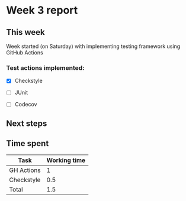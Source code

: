 # Week 3 report

## This week

Week started (on Saturday) with implementing testing framework using GitHub Actions
### Test actions implemented:
- [x] Checkstyle
- [ ] JUnit
- [ ] Codecov





## Next steps


## Time spent

| Task | Working time |
|------|--------------|
| GH Actions | 1 |
| Checkstyle | 0.5 |
| Total | 1.5 |
